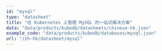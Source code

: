 ```yaml
---
id: "mysql"
type: "datasheet"
title: "在 Kubernetes 上管理 MySQL 的一站式解决方案"
data: "data/products/kubedb/datasheets/chinese-hk.json"
example_code: "data/products/kubedb/databases/mysql.json"
url: "/zh-hk/datasheet/mysql"
---
```

